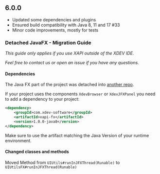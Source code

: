 ## 6.0.0
* Updated some dependencies and plugins
* Ensured build compatibility with Java 8, 11 and 17 #33 
* Minor code improvements, mostly for tests

### Detached JavaFX - Migration Guide

*This guide only applies if you use XAPI outside of the XDEV IDE.*

*Feel free to contact us or open an issue if you have any questions.*

#### Dependencies
The Java FX part of the project was detached into [another repo](https://github.com/xdev-software/xapi-fx).

If your project uses the components `XdevBrowser` or `XdevJFXPanel` you need to add a dependency to your project:
```XML
<dependency>
    <groupId>com.xdev-software</groupId>
    <artifactId>xapi-fx</artifactId>
    <version>1.0.0-java8</version>
</dependency>
```
Make sure to use the artifact matching the Java Version of your runtime environment.

#### Changed classes and methods
Moved Method from `UIUtils#runInJFXThread(Runable)` to `UIUtilsFX#runInJFXThread(Runable)`
